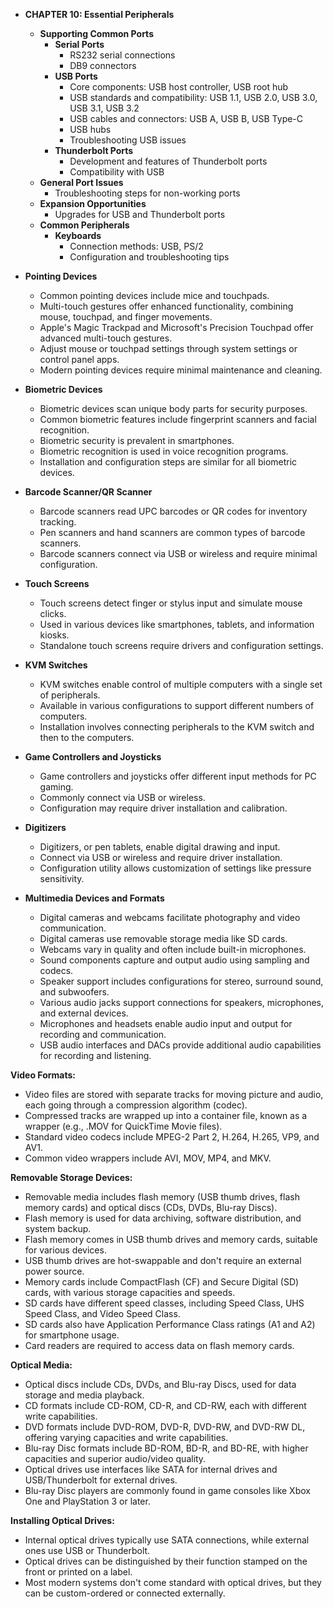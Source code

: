 - **CHAPTER 10: Essential Peripherals**
    - **Supporting Common Ports**
        - **Serial Ports**
            - RS232 serial connections
            - DB9 connectors
        - **USB Ports**
            - Core components: USB host controller, USB root hub
            - USB standards and compatibility: USB 1.1, USB 2.0, USB 3.0, USB 3.1, USB 3.2
            - USB cables and connectors: USB A, USB B, USB Type-C
            - USB hubs
            - Troubleshooting USB issues
        - **Thunderbolt Ports**
            - Development and features of Thunderbolt ports
            - Compatibility with USB
    - **General Port Issues**
        - Troubleshooting steps for non-working ports
    - **Expansion Opportunities**
        - Upgrades for USB and Thunderbolt ports
    - **Common Peripherals**
        - **Keyboards**
            - Connection methods: USB, PS/2
            - Configuration and troubleshooting tips

- **Pointing Devices**
  - Common pointing devices include mice and touchpads.
  - Multi-touch gestures offer enhanced functionality, combining mouse, touchpad, and finger movements.
  - Apple's Magic Trackpad and Microsoft's Precision Touchpad offer advanced multi-touch gestures.
  - Adjust mouse or touchpad settings through system settings or control panel apps.
  - Modern pointing devices require minimal maintenance and cleaning.

- **Biometric Devices**
  - Biometric devices scan unique body parts for security purposes.
  - Common biometric features include fingerprint scanners and facial recognition.
  - Biometric security is prevalent in smartphones.
  - Biometric recognition is used in voice recognition programs.
  - Installation and configuration steps are similar for all biometric devices.

- **Barcode Scanner/QR Scanner**
  - Barcode scanners read UPC barcodes or QR codes for inventory tracking.
  - Pen scanners and hand scanners are common types of barcode scanners.
  - Barcode scanners connect via USB or wireless and require minimal configuration.

- **Touch Screens**
  - Touch screens detect finger or stylus input and simulate mouse clicks.
  - Used in various devices like smartphones, tablets, and information kiosks.
  - Standalone touch screens require drivers and configuration settings.

- **KVM Switches**
  - KVM switches enable control of multiple computers with a single set of peripherals.
  - Available in various configurations to support different numbers of computers.
  - Installation involves connecting peripherals to the KVM switch and then to the computers.

- **Game Controllers and Joysticks**
  - Game controllers and joysticks offer different input methods for PC gaming.
  - Commonly connect via USB or wireless.
  - Configuration may require driver installation and calibration.

- **Digitizers**
  - Digitizers, or pen tablets, enable digital drawing and input.
  - Connect via USB or wireless and require driver installation.
  - Configuration utility allows customization of settings like pressure sensitivity.

- **Multimedia Devices and Formats**
  - Digital cameras and webcams facilitate photography and video communication.
  - Digital cameras use removable storage media like SD cards.
  - Webcams vary in quality and often include built-in microphones.
  - Sound components capture and output audio using sampling and codecs.
  - Speaker support includes configurations for stereo, surround sound, and subwoofers.
  - Various audio jacks support connections for speakers, microphones, and external devices.
  - Microphones and headsets enable audio input and output for recording and communication.
  - USB audio interfaces and DACs provide additional audio capabilities for recording and listening.

**Video Formats:**
- Video files are stored with separate tracks for moving picture and audio, each going through a compression algorithm (codec).
- Compressed tracks are wrapped up into a container file, known as a wrapper (e.g., .MOV for QuickTime Movie files).
- Standard video codecs include MPEG-2 Part 2, H.264, H.265, VP9, and AV1.
- Common video wrappers include AVI, MOV, MP4, and MKV.

**Removable Storage Devices:**
- Removable media includes flash memory (USB thumb drives, flash memory cards) and optical discs (CDs, DVDs, Blu-ray Discs).
- Flash memory is used for data archiving, software distribution, and system backup.
- Flash memory comes in USB thumb drives and memory cards, suitable for various devices.
- USB thumb drives are hot-swappable and don't require an external power source.
- Memory cards include CompactFlash (CF) and Secure Digital (SD) cards, with various storage capacities and speeds.
- SD cards have different speed classes, including Speed Class, UHS Speed Class, and Video Speed Class.
- SD cards also have Application Performance Class ratings (A1 and A2) for smartphone usage.
- Card readers are required to access data on flash memory cards.

**Optical Media:**
- Optical discs include CDs, DVDs, and Blu-ray Discs, used for data storage and media playback.
- CD formats include CD-ROM, CD-R, and CD-RW, each with different write capabilities.
- DVD formats include DVD-ROM, DVD-R, DVD-RW, and DVD-RW DL, offering varying capacities and write capabilities.
- Blu-ray Disc formats include BD-ROM, BD-R, and BD-RE, with higher capacities and superior audio/video quality.
- Optical drives use interfaces like SATA for internal drives and USB/Thunderbolt for external drives.
- Blu-ray Disc players are commonly found in game consoles like Xbox One and PlayStation 3 or later.

**Installing Optical Drives:**
- Internal optical drives typically use SATA connections, while external ones use USB or Thunderbolt.
- Optical drives can be distinguished by their function stamped on the front or printed on a label.
- Most modern systems don't come standard with optical drives, but they can be custom-ordered or connected externally.